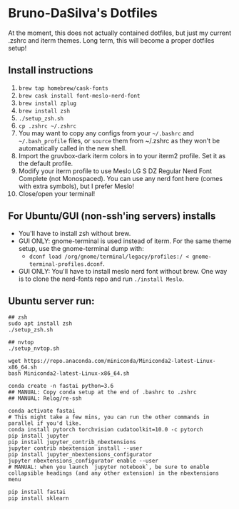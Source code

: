 # Bruno-DaSilva's Dotfiles

At the moment, this does not actually contained dotfiles, but just my current .zshrc and iterm themes. Long term, this will become a proper dotfiles setup!

## Install instructions
1. `brew tap homebrew/cask-fonts`
2. `brew cask install font-meslo-nerd-font`
3. `brew install zplug`
4. `brew install zsh`
5. `./setup_zsh.sh`
6. `cp .zshrc ~/.zshrc`
7. You may want to copy any configs from your `~/.bashrc` and `~/.bash_profile` files, or `source` them from ~/.zshrc as they won't be automatically called in the new shell.
8. Import the gruvbox-dark iterm colors in to your iterm2 profile. Set it as the default profile.
9. Modify your iterm profile to use Meslo LG S DZ Regular Nerd Font Complete (not Monospaced). You can use any nerd font here (comes with extra symbols), but I prefer Meslo!
10. Close/open your terminal!

## For Ubuntu/GUI (non-ssh'ing servers) installs
* You'll have to install zsh without brew.
* GUI ONLY: gnome-terminal is used instead of iterm. For the same theme setup, use the gnome-terminal dump with:
  * `dconf load /org/gnome/terminal/legacy/profiles:/ < gnome-terminal-profiles.dconf`.
* GUI ONLY: You'll have to install meslo nerd font without brew. One way is to clone the nerd-fonts repo and run `./install Meslo`.



## Ubuntu server run:
```
## zsh
sudo apt install zsh
./setup_zsh.sh

## nvtop
./setup_nvtop.sh

wget https://repo.anaconda.com/miniconda/Miniconda2-latest-Linux-x86_64.sh
bash Miniconda2-latest-Linux-x86_64.sh

conda create -n fastai python=3.6
## MANUAL: Copy conda setup at the end of .bashrc to .zshrc
## MANUAL: Relog/re-ssh

conda activate fastai
# This might take a few mins, you can run the other commands in parallel if you'd like.
conda install pytorch torchvision cudatoolkit=10.0 -c pytorch
pip install jupyter
pip install jupyter_contrib_nbextensions
jupyter contrib nbextension install --user
pip install jupyter_nbextensions_configurator
jupyter nbextensions_configurator enable --user
# MANUAL: when you launch `jupyter notebook`, be sure to enable collapsible headings (and any other extension) in the nbextensions menu

pip install fastai
pip install sklearn

```

